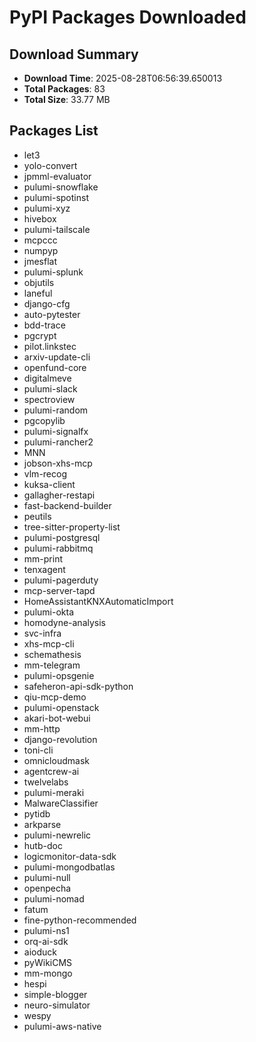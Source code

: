 # PyPI Packages Downloaded

## Download Summary
- **Download Time**: 2025-08-28T06:56:39.650013
- **Total Packages**: 83
- **Total Size**: 33.77 MB

## Packages List
- let3
- yolo-convert
- jpmml-evaluator
- pulumi-snowflake
- pulumi-spotinst
- pulumi-xyz
- hivebox
- pulumi-tailscale
- mcpccc
- numpyp
- jmesflat
- pulumi-splunk
- objutils
- laneful
- django-cfg
- auto-pytester
- bdd-trace
- pgcrypt
- pilot.linkstec
- arxiv-update-cli
- openfund-core
- digitalmeve
- pulumi-slack
- spectroview
- pulumi-random
- pgcopylib
- pulumi-signalfx
- pulumi-rancher2
- MNN
- jobson-xhs-mcp
- vlm-recog
- kuksa-client
- gallagher-restapi
- fast-backend-builder
- peutils
- tree-sitter-property-list
- pulumi-postgresql
- pulumi-rabbitmq
- mm-print
- tenxagent
- pulumi-pagerduty
- mcp-server-tapd
- HomeAssistantKNXAutomaticImport
- pulumi-okta
- homodyne-analysis
- svc-infra
- xhs-mcp-cli
- schemathesis
- mm-telegram
- pulumi-opsgenie
- safeheron-api-sdk-python
- qiu-mcp-demo
- pulumi-openstack
- akari-bot-webui
- mm-http
- django-revolution
- toni-cli
- omnicloudmask
- agentcrew-ai
- twelvelabs
- pulumi-meraki
- MalwareClassifier
- pytidb
- arkparse
- pulumi-newrelic
- hutb-doc
- logicmonitor-data-sdk
- pulumi-mongodbatlas
- pulumi-null
- openpecha
- pulumi-nomad
- fatum
- fine-python-recommended
- pulumi-ns1
- orq-ai-sdk
- aioduck
- pyWikiCMS
- mm-mongo
- hespi
- simple-blogger
- neuro-simulator
- wespy
- pulumi-aws-native
